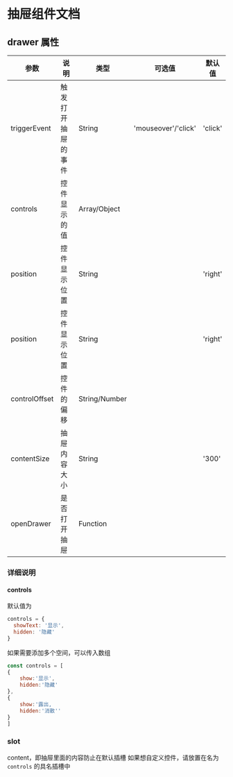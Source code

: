 # 抽屉组件文档

## drawer 属性

<Drawer />

| 参数          | 说明               | 类型          | 可选值              | 默认值  |
| ------------- | ------------------ | ------------- | ------------------- | ------- |
| triggerEvent  | 触发打开抽屉的事件 | String        | 'mouseover'/'click' | 'click' |
| controls      | 控件显示的值       | Array/Object  |                     |         |
| position      | 控件显示位置       | String        |                     | 'right' |
| position      | 控件显示位置       | String        |                     | 'right' |
| controlOffset | 控件的偏移         | String/Number |                     |         |
| contentSize   | 抽屉内容大小       | String        |                     | '300'   |
| openDrawer    | 是否打开抽屉       | Function      |                     |         |

### 详细说明

#### controls

默认值为

```js
controls = {
  showText: '显示',
  hidden: '隐藏'
}
```

如果需要添加多个空间，可以传入数组

```js
const controls = [
{
    show:'显示',
    hidden:'隐藏'
},
{
    show:'露出,
    hidden:'消散''
}
]
```

### slot

content，即抽屉里面的内容防止在默认插槽
如果想自定义控件，请放置在名为 `controls` 的具名插槽中
